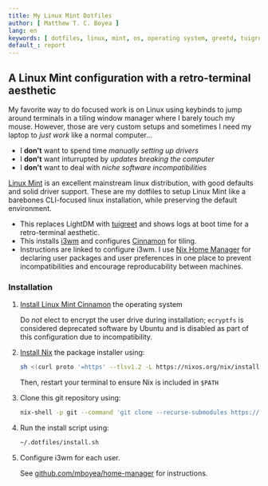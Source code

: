 ```yaml
---
title: My Linux Mint Dotfiles
author: [ Matthew T. C. Boyea ]
lang: en
keywords: [ dotfiles, linux, mint, os, operating system, greetd, tuigreet, cinnamon, i3, i3wm, nix, nix home manager ]
default_: report
---
```

## A Linux Mint configuration with a retro-terminal aesthetic

My favorite way to do focused work is on Linux using keybinds to jump around terminals in a tiling window manager where I barely touch my mouse.
However, those are very custom setups and sometimes I need my laptop to *just work* like a normal computer...

- I **don't** want to spend time *manually setting up drivers*
- I **don't** want inturrupted by *updates breaking the computer*
- I **don't** want to deal with *niche software incompatibilities*

[Linux Mint] is an excellent mainstream linux distribution, with good defaults and solid driver support.
These are my dotfiles to setup Linux Mint like a barebones CLI-focused linux installation, while preserving the default environment.

- This replaces LightDM with [tuigreet] and shows logs at boot time for a retro-terminal aesthetic.
- This installs [i3wm] and configures [Cinnamon] for tiling.
- Instructions are linked to configure i3wm. I use [Nix Home Manager] for declaring user packages and user preferences in one place to prevent incompatibilities and encourage reproducability between machines.

### Installation

1. [Install Linux Mint Cinnamon](https://linuxmint.com/download.php) the operating system

   Do *not* elect to encrypt the user drive during installation; `ecryptfs` is considered deprecated software by Ubuntu and is disabled as part of this configuration due to incompatibility.

2. [Install Nix](https://nixos.org/download/) the package installer using:

   ```sh
   sh <(curl proto '=https' --tlsv1.2 -L https://nixos.org/nix/install) --daemon
   ```

   Then, restart your terminal to ensure Nix is included in `$PATH`

3. Clone this git repository using:

   ```sh
   nix-shell -p git --command 'git clone --recurse-submodules https://github.com/mboyea/.dotfiles ~/.dotfiles'
   ```

4. Run the install script using:

   ```sh
   ~/.dotfiles/install.sh
   ```

5. Configure i3wm for each user.

   See [github.com/mboyea/home-manager](https://github.com/mboyea/home-manager) for instructions.

[Linux Mint]: https://linuxmint.com
[tuigreet]: https://github.com/apognu/tuigreet
[Cinnamon]: https://github.com/linuxmint/cinnamon
[i3wm]: https://i3wm.org/
[Nix Home Manager]: https://github.com/nix-community/home-manager

